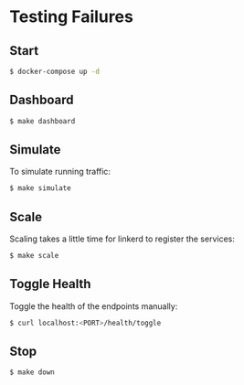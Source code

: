 # Testing Failures

## Start

```bash
$ docker-compose up -d
```

## Dashboard

```bash
$ make dashboard
```

## Simulate

To simulate running traffic:

```bash
$ make simulate
```

## Scale

Scaling takes a little time for linkerd to register the services:

```bash
$ make scale
```

## Toggle Health

Toggle the health of the endpoints manually:

```bash
$ curl localhost:<PORT>/health/toggle 
```

## Stop

```bash
$ make down
```